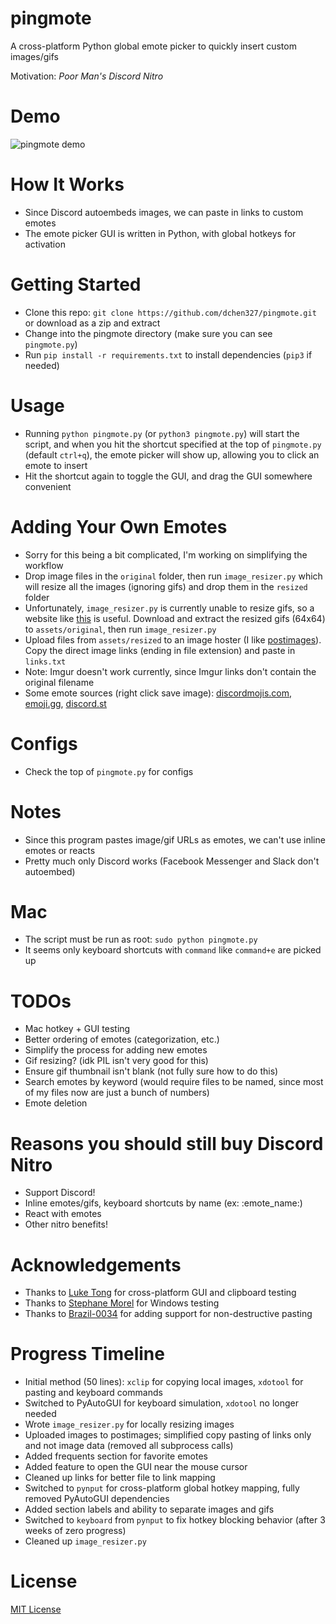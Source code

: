 # pingmote
A cross-platform Python global emote picker to quickly insert custom images/gifs 

Motivation: *Poor Man's Discord Nitro*


# Demo
![pingmote demo](https://user-images.githubusercontent.com/37674516/107857226-1e72f000-6dfb-11eb-8a9a-e938368b65bc.gif)

# How It Works
- Since Discord autoembeds images, we can paste in links to custom emotes
- The emote picker GUI is written in Python, with global hotkeys for activation

# Getting Started
- Clone this repo: `git clone https://github.com/dchen327/pingmote.git` or download as a zip and extract
- Change into the pingmote directory (make sure you can see `pingmote.py`)
- Run `pip install -r requirements.txt` to install dependencies (`pip3` if needed)

# Usage
- Running `python pingmote.py` (or `python3 pingmote.py`) will start the script, and when you hit the shortcut specified at the top of `pingmote.py` (default `ctrl+q`), the emote picker will show up, allowing you to click an emote to insert
- Hit the shortcut again to toggle the GUI, and drag the GUI somewhere convenient

# Adding Your Own Emotes
- Sorry for this being a bit complicated, I'm working on simplifying the workflow
- Drop image files in the `original` folder, then run `image_resizer.py` which will resize all the images (ignoring gifs) and drop them in the `resized` folder
- Unfortunately, `image_resizer.py` is currently unable to resize gifs, so a website like [this](https://www.iloveimg.com/resize-image/resize-gif) is useful. Download and extract the resized gifs (64x64) to `assets/original`, then run `image_resizer.py`
- Upload files from `assets/resized` to an image hoster (I like [postimages](https://postimages.org/)). Copy the direct image links (ending in file extension) and paste in `links.txt`
- Note: Imgur doesn't work currently, since Imgur links don't contain the original filename
- Some emote sources (right click save image): [discordmojis.com](https://discordmojis.com/), [emoji.gg](https://emoji.gg/), [discord.st](https://discord.st/emojis/)

# Configs
- Check the top of `pingmote.py` for configs

# Notes
- Since this program pastes image/gif URLs as emotes, we can't use inline emotes or reacts
- Pretty much only Discord works (Facebook Messenger and Slack don't autoembed)

# Mac
- The script must be run as root: `sudo python pingmote.py`
- It seems only keyboard shortcuts with `command` like `command+e` are picked up

# TODOs
- Mac hotkey + GUI testing
- Better ordering of emotes (categorization, etc.)
- Simplify the process for adding new emotes
- Gif resizing? (idk PIL isn't very good for this)
- Ensure gif thumbnail isn't blank (not fully sure how to do this)
- Search emotes by keyword (would require files to be named, since most of my files now are just a bunch of numbers)
- Emote deletion

# Reasons you should still buy Discord Nitro
- Support Discord!
- Inline emotes/gifs, keyboard shortcuts by name (ex: :emote_name:)
- React with emotes
- Other nitro benefits!

# Acknowledgements
- Thanks to [Luke Tong](https://github.com/luke-rt) for cross-platform GUI and clipboard testing
- Thanks to [Stephane Morel](https://github.com/SoAsEr) for Windows testing
- Thanks to [Brazil-0034](https://github.com/Brazil-0034) for adding support for non-destructive pasting

# Progress Timeline
- Initial method (50 lines): `xclip` for copying local images, `xdotool` for pasting and keyboard commands
- Switched to PyAutoGUI for keyboard simulation, `xdotool` no longer needed
- Wrote `image_resizer.py` for locally resizing images
- Uploaded images to postimages; simplified copy pasting of links only and not image data (removed all subprocess calls)
- Added frequents section for favorite emotes
- Added feature to open the GUI near the mouse cursor
- Cleaned up links for better file to link mapping
- Switched to `pynput` for cross-platform global hotkey mapping, fully removed PyAutoGUI dependencies
- Added section labels and ability to separate images and gifs
- Switched to `keyboard` from `pynput` to fix hotkey blocking behavior (after 3 weeks of zero progress)
- Cleaned up `image_resizer.py`

# License
[MIT License](https://github.com/dchen327/pingmote/blob/master/LICENSE.md)